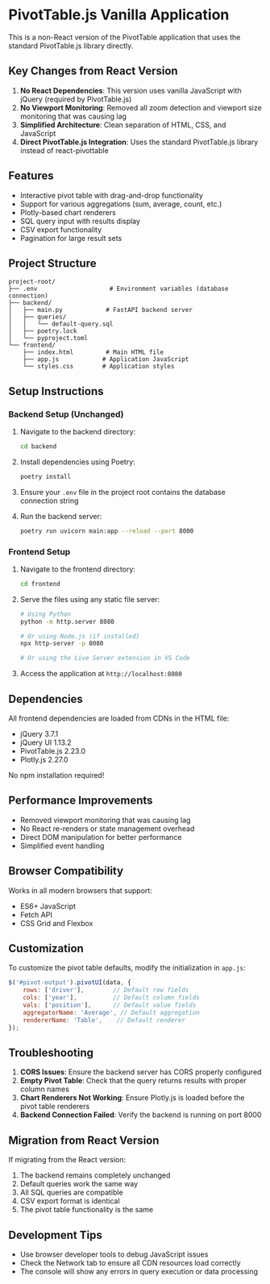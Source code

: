 # PivotTable.js Vanilla Application

This is a non-React version of the PivotTable application that uses the standard PivotTable.js library directly.

## Key Changes from React Version

1. **No React Dependencies**: This version uses vanilla JavaScript with jQuery (required by PivotTable.js)
2. **No Viewport Monitoring**: Removed all zoom detection and viewport size monitoring that was causing lag
3. **Simplified Architecture**: Clean separation of HTML, CSS, and JavaScript
4. **Direct PivotTable.js Integration**: Uses the standard PivotTable.js library instead of react-pivottable

## Features

- Interactive pivot table with drag-and-drop functionality
- Support for various aggregations (sum, average, count, etc.)
- Plotly-based chart renderers
- SQL query input with results display
- CSV export functionality
- Pagination for large result sets

## Project Structure

```
project-root/
├── .env                    # Environment variables (database connection)
├── backend/
│   ├── main.py            # FastAPI backend server
│   ├── queries/
│   │   └── default-query.sql
│   ├── poetry.lock
│   └── pyproject.toml
└── frontend/
    ├── index.html         # Main HTML file
    ├── app.js            # Application JavaScript
    └── styles.css        # Application styles
```

## Setup Instructions

### Backend Setup (Unchanged)

1. Navigate to the backend directory:
   ```bash
   cd backend
   ```

2. Install dependencies using Poetry:
   ```bash
   poetry install
   ```

3. Ensure your `.env` file in the project root contains the database connection string

4. Run the backend server:
   ```bash
   poetry run uvicorn main:app --reload --port 8000
   ```

### Frontend Setup

1. Navigate to the frontend directory:
   ```bash
   cd frontend
   ```

2. Serve the files using any static file server:
   ```bash
   # Using Python
   python -m http.server 8080
   
   # Or using Node.js (if installed)
   npx http-server -p 8080
   
   # Or using the Live Server extension in VS Code
   ```

3. Access the application at `http://localhost:8080`

## Dependencies

All frontend dependencies are loaded from CDNs in the HTML file:
- jQuery 3.7.1
- jQuery UI 1.13.2
- PivotTable.js 2.23.0
- Plotly.js 2.27.0

No npm installation required!

## Performance Improvements

- Removed viewport monitoring that was causing lag
- No React re-renders or state management overhead
- Direct DOM manipulation for better performance
- Simplified event handling

## Browser Compatibility

Works in all modern browsers that support:
- ES6+ JavaScript
- Fetch API
- CSS Grid and Flexbox

## Customization

To customize the pivot table defaults, modify the initialization in `app.js`:

```javascript
$('#pivot-output').pivotUI(data, {
    rows: ['driver'],        // Default row fields
    cols: ['year'],          // Default column fields
    vals: ['position'],      // Default value fields
    aggregatorName: 'Average', // Default aggregation
    rendererName: 'Table',    // Default renderer
});
```

## Troubleshooting

1. **CORS Issues**: Ensure the backend server has CORS properly configured
2. **Empty Pivot Table**: Check that the query returns results with proper column names
3. **Chart Renderers Not Working**: Ensure Plotly.js is loaded before the pivot table renderers
4. **Backend Connection Failed**: Verify the backend is running on port 8000

## Migration from React Version

If migrating from the React version:
1. The backend remains completely unchanged
2. Default queries work the same way
3. All SQL queries are compatible
4. CSV export format is identical
5. The pivot table functionality is the same

## Development Tips

- Use browser developer tools to debug JavaScript issues
- Check the Network tab to ensure all CDN resources load correctly
- The console will show any errors in query execution or data processing
